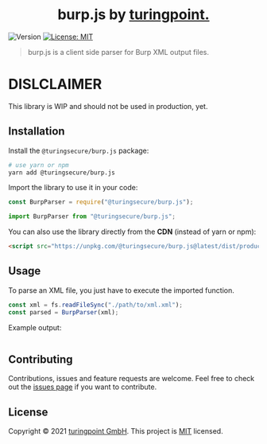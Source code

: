 <h1 align="center">burp.js by <a href="https://turingpoint.eu" target="_blank">turingpoint.</a></h1>
<p>
  <img alt="Version" src="https://img.shields.io/badge/version-0.0.1-blue.svg?cacheSeconds=2592000" />
  <a href="#" target="_blank">
    <img alt="License: MIT" src="https://img.shields.io/badge/License-MIT-yellow.svg" />
  </a>
</p>

> burp.js is a client side parser for Burp XML output files.

# DISLCLAIMER

This library is WIP and should not be used in production, yet.

## Installation

Install the `@turingsecure/burp.js` package:

```sh
# use yarn or npm
yarn add @turingsecure/burp.js
```

Import the library to use it in your code:

```js
const BurpParser = require("@turingsecure/burp.js");

import BurpParser from "@turingsecure/burp.js";
```

You can also use the library directly from the **CDN** (instead of yarn or npm):

```html
<script src="https://unpkg.com/@turingsecure/burp.js@latest/dist/production.min.js"></script>
```

## Usage

To parse an XML file, you just have to execute the imported function.

```js
const xml = fs.readFileSync("./path/to/xml.xml");
const parsed = BurpParser(xml);
```

Example output:

```

```

## Contributing

Contributions, issues and feature requests are welcome.
Feel free to check out the [issues page](https://github.com/turingsecure/burp.js/issues) if you want to contribute.

## License

Copyright © 2021 [turingpoint GmbH](https://turingpoint.eu).
This project is [MIT](LICENSE) licensed.
